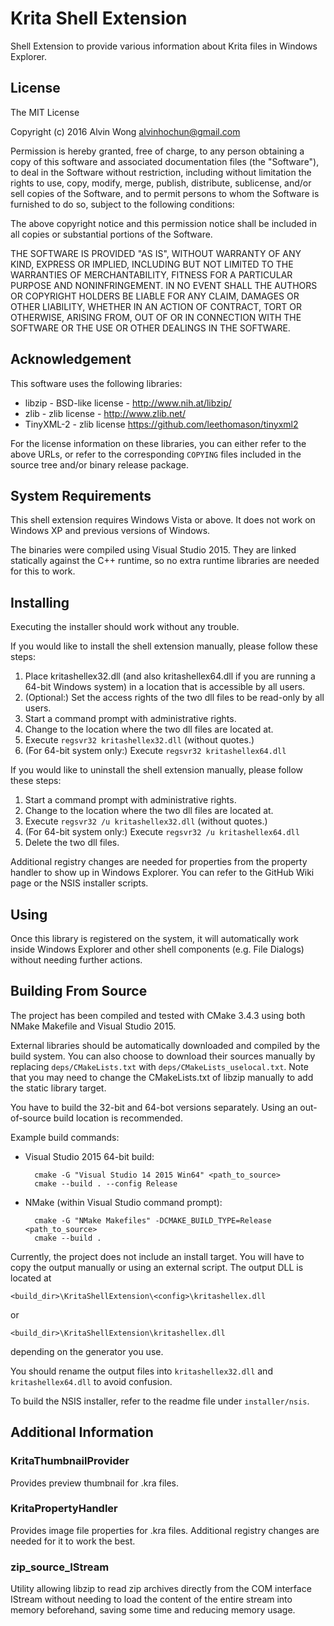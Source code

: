 Krita Shell Extension
=====================

Shell Extension to provide various information about Krita files in
Windows Explorer.


License
-------

The MIT License

Copyright (c) 2016 Alvin Wong <alvinhochun@gmail.com>

Permission is hereby granted, free of charge, to any person obtaining
a copy of this software and associated documentation files (the
"Software"), to deal in the Software without restriction, including
without limitation the rights to use, copy, modify, merge, publish,
distribute, sublicense, and/or sell copies of the Software, and to
permit persons to whom the Software is furnished to do so, subject to
the following conditions:

The above copyright notice and this permission notice shall be
included in all copies or substantial portions of the Software.

THE SOFTWARE IS PROVIDED "AS IS", WITHOUT WARRANTY OF ANY KIND,
EXPRESS OR IMPLIED, INCLUDING BUT NOT LIMITED TO THE WARRANTIES OF
MERCHANTABILITY, FITNESS FOR A PARTICULAR PURPOSE AND NONINFRINGEMENT.
IN NO EVENT SHALL THE AUTHORS OR COPYRIGHT HOLDERS BE LIABLE FOR ANY
CLAIM, DAMAGES OR OTHER LIABILITY, WHETHER IN AN ACTION OF CONTRACT,
TORT OR OTHERWISE, ARISING FROM, OUT OF OR IN CONNECTION WITH THE
SOFTWARE OR THE USE OR OTHER DEALINGS IN THE SOFTWARE.


Acknowledgement
---------------

This software uses the following libraries:

- libzip - BSD-like license - http://www.nih.at/libzip/
- zlib - zlib license - http://www.zlib.net/
- TinyXML-2 - zlib license https://github.com/leethomason/tinyxml2

For the license information on these libraries, you can either refer
to the above URLs, or refer to the corresponding `COPYING` files
included in the source tree and/or binary release package.


System Requirements
-------------------

This shell extension requires Windows Vista or above. It does not
work on Windows XP and previous versions of Windows.

The binaries were compiled using Visual Studio 2015. They are linked
statically against the C++ runtime, so no extra runtime libraries are
needed for this to work.


Installing
----------

Executing the installer should work without any trouble.

If you would like to install the shell extension manually, please
follow these steps:

1. Place kritashellex32.dll (and also kritashellex64.dll if you are
  running a 64-bit Windows system) in a location that is accessible
  by all users.
2. (Optional:) Set the access rights of the two dll files to be
  read-only by all users.
3. Start a command prompt with administrative rights.
4. Change to the location where the two dll files are located at.
5. Execute `regsvr32 kritashellex32.dll` (without quotes.)
6. (For 64-bit system only:) Execute `regsvr32 kritashellex64.dll`

If you would like to uninstall the shell extension manually, please
follow these steps:

1. Start a command prompt with administrative rights.
2. Change to the location where the two dll files are located at.
3. Execute `regsvr32 /u kritashellex32.dll` (without quotes.)
4. (For 64-bit system only:) Execute `regsvr32 /u kritashellex64.dll`
5. Delete the two dll files.

Additional registry changes are needed for properties from the
property handler to show up in Windows Explorer. You can refer to the
GitHub Wiki page or the NSIS installer scripts.


Using
-----

Once this library is registered on the system, it will automatically
work inside Windows Explorer and other shell components (e.g. File
Dialogs) without needing further actions.


Building From Source
--------------------

The project has been compiled and tested with CMake 3.4.3 using both
NMake Makefile and Visual Studio 2015.

External libraries should be automatically downloaded and compiled by
the build system. You can also choose to download their sources
manually by replacing `deps/CMakeLists.txt` with
`deps/CMakeLists_uselocal.txt`. Note that you may need to change the
CMakeLists.txt of libzip manually to add the static library target.

You have to build the 32-bit and 64-bot versions separately. Using an
out-of-source build location is recommended.

Example build commands:

- Visual Studio 2015 64-bit build:

		cmake -G "Visual Studio 14 2015 Win64" <path_to_source>
		cmake --build . --config Release

- NMake (within Visual Studio command prompt):

		cmake -G "NMake Makefiles" -DCMAKE_BUILD_TYPE=Release <path_to_source>
		cmake --build .

Currently, the project does not include an install target. You will
have to copy the output manually or using an external script. The
output DLL is located at

	<build_dir>\KritaShellExtension\<config>\kritashellex.dll

or

	<build_dir>\KritaShellExtension\kritashellex.dll

depending on the generator you use.

You should rename the output files into `kritashellex32.dll` and
`kritashellex64.dll` to avoid confusion.

To build the NSIS installer, refer to the readme file under
`installer/nsis`.


Additional Information
----------------------

### KritaThumbnailProvider ###

Provides preview thumbnail for .kra files.

### KritaPropertyHandler ###

Provides image file properties for .kra files. Additional registry
changes are needed for it to work the best.

### zip_source_IStream ###

Utility allowing libzip to read zip archives directly from the COM
interface IStream without needing to load the content of the entire
stream into memory beforehand, saving some time and reducing memory
usage.
